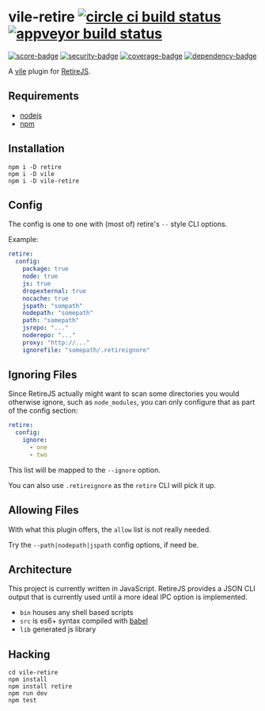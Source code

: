 # vile-retire [![circle ci build status](https://circleci.com/gh/forthright/vile-retire.svg?style=svg&circle-token=6be2dc62849170210b40aba8e999f825b0b99335)](https://circleci.com/gh/forthright/vile-retire) [![appveyor build status](https://ci.appveyor.com/api/projects/status/auqlywbel1fb2trx/branch/master?svg=true)](https://ci.appveyor.com/project/brentlintner/vile-retire/branch/master)

[![score-badge](https://vile.io/api/v0/users/brentlintner/vile-retire/badges/score?token=uFywUmzZfbg6UboLzn6R)](https://vile.io/~/brentlintner/vile-retire) [![security-badge](https://vile.io/api/v0/users/brentlintner/vile-retire/badges/security?token=uFywUmzZfbg6UboLzn6R)](https://vile.io/~/brentlintner/vile-retire) [![coverage-badge](https://vile.io/api/v0/users/brentlintner/vile-retire/badges/coverage?token=uFywUmzZfbg6UboLzn6R)](https://vile.io/~/brentlintner/vile-retire) [![dependency-badge](https://vile.io/api/v0/users/brentlintner/vile-retire/badges/dependency?token=uFywUmzZfbg6UboLzn6R)](https://vile.io/~/brentlintner/vile-retire)

A [vile](https://vile.io) plugin for [RetireJS](https://github.com/RetireJS/retire.js).

## Requirements

- [nodejs](http://nodejs.org)
- [npm](http://npmjs.org)

## Installation

    npm i -D retire
    npm i -D vile
    npm i -D vile-retire

## Config

The config is one to one with (most of) retire's `--` style CLI options.

Example:

```yaml
retire:
  config:
    package: true
    node: true
    js: true
    dropexternal: true
    nocache: true
    jspath: "sompath"
    nodepath: "somepath"
    path: "somepath"
    jsrepo: "..."
    noderepo: "..."
    proxy: "http://..."
    ignorefile: "somepath/.retireignore"
```

## Ignoring Files

Since RetireJS actually might want to scan some directories you would
otherwise ignore, such as `node_modules`, you can only configure that
as part of the config section:

```yaml
retire:
  config:
    ignore:
      - one
      - two
```

This list will be mapped to the `--ignore` option.

You can also use `.retireignore` as the `retire` CLI will pick it up.

## Allowing Files

With what this plugin offers, the `allow` list is not really needed.

Try the `--path|nodepath|jspath` config options, if need be.

## Architecture

This project is currently written in JavaScript. RetireJS provides
a JSON CLI output that is currently used until a more ideal
IPC option is implemented.

- `bin` houses any shell based scripts
- `src` is es6+ syntax compiled with [babel](https://babeljs.io)
- `lib` generated js library

## Hacking

    cd vile-retire
    npm install
    npm install retire
    npm run dev
    npm test
